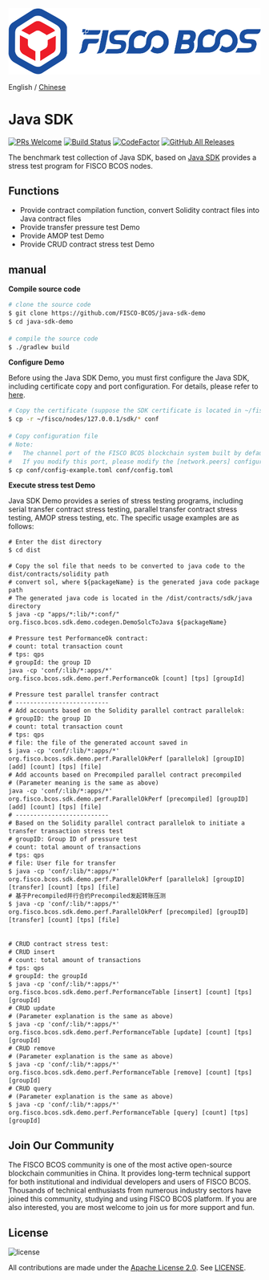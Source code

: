 ![](docs/images/FISCO_BCOS_Logo.svg)

English / [Chinese](docs/README_CN.md)

# Java SDK

[![PRs Welcome](https://img.shields.io/badge/PRs-welcome-brightgreen.svg?style=flat-square)](http://makeapullrequest.com)
[![Build Status](https://travis-ci.org/FISCO-BCOS/java-sdk-demo.svg?branch=master)](https://travis-ci.org/FISCO-BCOS/java-sdk-demo)
[![CodeFactor](https://www.codefactor.io/repository/github/fisco-bcos/java-sdk/badge)](https://www.codefactor.io/repository/github/fisco-bcos/java-sdk-demo)
[![GitHub All Releases](https://img.shields.io/github/downloads/FISCO-BCOS/java-sdk-demo/total.svg)](https://github.com/FISCO-BCOS/java-sdk-demo)

The benchmark test collection of Java SDK, based on [Java SDK](https://github.com/FISCO-BCOS/java-sdk) provides a stress test program for FISCO BCOS nodes.


## Functions

* Provide contract compilation function, convert Solidity contract files into Java contract files
* Provide transfer pressure test Demo
* Provide AMOP test Demo
* Provide CRUD contract stress test Demo

## manual

**Compile source code**

```bash
# clone the source code
$ git clone https://github.com/FISCO-BCOS/java-sdk-demo
$ cd java-sdk-demo

# compile the source code
$ ./gradlew build 
```

**Configure Demo**

Before using the Java SDK Demo, you must first configure the Java SDK, including certificate copy and port configuration. For details, please refer to [here](https://fisco-bcos-documentation.readthedocs.io/zh_CN/latest/docs/sdk/java_sdk/quick_start.html#sdk).

```bash
# Copy the certificate (suppose the SDK certificate is located in ~/fisco/nodes/127.0.0.1/sdk directory)
$ cp -r ~/fisco/nodes/127.0.0.1/sdk/* conf

# Copy configuration file
# Note:
#   The channel port of the FISCO BCOS blockchain system built by default is 20200. 
#   If you modify this port, please modify the [network.peers] configuration option in config.toml
$ cp conf/config-example.toml conf/config.toml
```

**Execute stress test Demo**

Java SDK Demo provides a series of stress testing programs, including serial transfer contract stress testing, parallel transfer contract stress testing, AMOP stress testing, etc. The specific usage examples are as follows:

```
# Enter the dist directory
$ cd dist

# Copy the sol file that needs to be converted to java code to the dist/contracts/solidity path
# convert sol, where ${packageName} is the generated java code package path
# The generated java code is located in the /dist/contracts/sdk/java directory
$ java -cp "apps/*:lib/*:conf/" org.fisco.bcos.sdk.demo.codegen.DemoSolcToJava ${packageName}

# Pressure test PerformanceOk contract:
# count: total transaction count
# tps: qps
# groupId: the group ID
java -cp 'conf/:lib/*:apps/*' org.fisco.bcos.sdk.demo.perf.PerformanceOk [count] [tps] [groupId]

# Pressure test parallel transfer contract
# --------------------------
# Add accounts based on the Solidity parallel contract parallelok:
# groupID: the group ID
# count: total transaction count
# tps: qps
# file: the file of the generated account saved in
$ java -cp 'conf/:lib/*:apps/*' org.fisco.bcos.sdk.demo.perf.ParallelOkPerf [parallelok] [groupID] [add] [count] [tps] [file]
# Add accounts based on Precompiled parallel contract precompiled
# (Parameter meaning is the same as above)
java -cp 'conf/:lib/*:apps/*' org.fisco.bcos.sdk.demo.perf.ParallelOkPerf [precompiled] [groupID] [add] [count] [tps] [file]
# --------------------------
# Based on the Solidity parallel contract parallelok to initiate a transfer transaction stress test
# groupID: Group ID of pressure test
# count: total amount of transactions
# tps: qps
# file: User file for transfer
$ java -cp 'conf/:lib/*:apps/*' org.fisco.bcos.sdk.demo.perf.ParallelOkPerf [parallelok] [groupID] [transfer] [count] [tps] [file]
# 基于Precompiled并行合约Precompiled发起转账压测
$ java -cp 'conf/:lib/*:apps/*' org.fisco.bcos.sdk.demo.perf.ParallelOkPerf [precompiled] [groupID] [transfer] [count] [tps] [file]


# CRUD contract stress test:
# CRUD insert
# count: total amount of transactions
# tps: qps
# groupId: the groupId
$ java -cp 'conf/:lib/*:apps/*' org.fisco.bcos.sdk.demo.perf.PerformanceTable [insert] [count] [tps] [groupId]
# CRUD update
# (Parameter explanation is the same as above)
$ java -cp 'conf/:lib/*:apps/*' org.fisco.bcos.sdk.demo.perf.PerformanceTable [update] [count] [tps] [groupId]
# CRUD remove
# (Parameter explanation is the same as above)
$ java -cp 'conf/:lib/*:apps/*' org.fisco.bcos.sdk.demo.perf.PerformanceTable [remove] [count] [tps] [groupId]
# CRUD query
# (Parameter explanation is the same as above)
$ java -cp 'conf/:lib/*:apps/*' org.fisco.bcos.sdk.demo.perf.PerformanceTable [query] [count] [tps] [groupId]
```

## Join Our Community

The FISCO BCOS community is one of the most active open-source blockchain communities in China. It provides long-term technical support for both institutional and individual developers and users of FISCO BCOS. Thousands of technical enthusiasts from numerous industry sectors have joined this community, studying and using FISCO BCOS platform. If you are also interested, you are most welcome to join us for more support and fun.

## License
![license](http://img.shields.io/badge/license-Apache%20v2-blue.svg)

All contributions are made under the [Apache License 2.0](http://www.apache.org/licenses/). See [LICENSE](LICENSE).